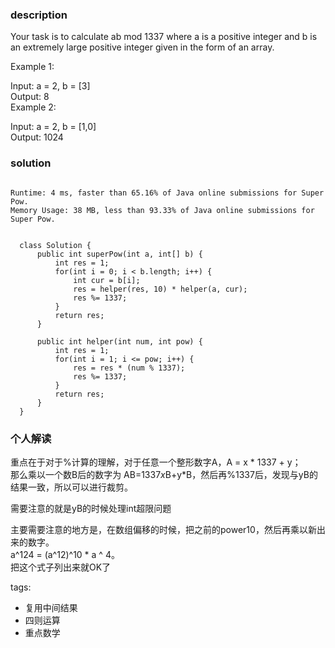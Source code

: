 ### description    
  Your task is to calculate ab mod 1337 where a is a positive integer and b is an extremely large positive integer given in the form of an array.  
    
  Example 1:  
    
  Input: a = 2, b = [3]  
  Output: 8  
  Example 2:  
    
  Input: a = 2, b = [1,0]  
  Output: 1024  
### solution    
```    
  
Runtime: 4 ms, faster than 65.16% of Java online submissions for Super Pow.  
Memory Usage: 38 MB, less than 93.33% of Java online submissions for Super Pow.  
  
  
  class Solution {  
      public int superPow(int a, int[] b) {  
          int res = 1;  
          for(int i = 0; i < b.length; i++) {  
              int cur = b[i];  
              res = helper(res, 10) * helper(a, cur);  
              res %= 1337;  
          }  
          return res;      
      }  
        
      public int helper(int num, int pow) {  
          int res = 1;  
          for(int i = 1; i <= pow; i++) {  
              res = res * (num % 1337);  
              res %= 1337;  
          }  
          return res;  
      }  
  }  
```    
    
### 个人解读    
  重点在于对于%计算的理解，对于任意一个整形数字A，A = x * 1337 + y；  
  那么乘以一个数B后的数字为 AB=1337*x*B+y*B，然后再%1337后，发现与yB的结果一致，所以可以进行裁剪。  
    
  需要注意的就是yB的时候处理int超限问题  
    
  主要需要注意的地方是，在数组偏移的时候，把之前的power10，然后再乘以新出来的数字。  
  a^124 = (a^12)^10 * a ^ 4。  
  把这个式子列出来就OK了  
    
tags:    
  -  复用中间结果  
  -  四则运算  
  -  重点数学  
